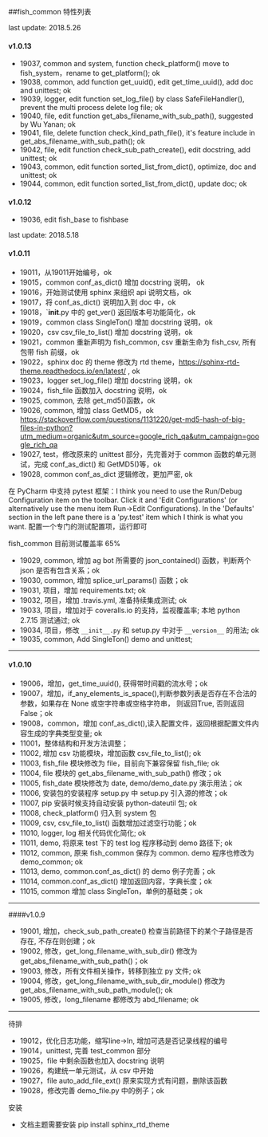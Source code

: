 ##fish_common 特性列表

last update: 2018.5.26

#### v1.0.13

* 19037, common and system, function check_platform() move to fish_system，rename to get_platform(); ok
* 19038, common, add function get_uuid(), edit get_time_uuid(), add doc and unittest; ok
* 19039, logger, edit function set_log_file() by class SafeFileHandler(), prevent the multi process delete log file; ok
* 19040, file, edit function get_abs_filename_with_sub_path(), suggested by Wu Yanan; ok
* 19041, file, delete function check_kind_path_file(), it's feature include in get_abs_filename_with_sub_path(); ok
* 19042, file, edit function check_sub_path_create(), edit docstring, add unittest; ok
* 19043, common, edit function sorted_list_from_dict(), optimize, doc and unittest; ok
* 19044, common, edit function sorted_list_from_dict(), update doc; ok

#### v1.0.12

* 19036, edit fish_base to fishbase

last update: 2018.5.18

#### v1.0.11

* 19011，从19011开始编号，ok
* 19015，common conf_as_dict() 增加 docstring 说明， ok
* 19016，开始测试使用 sphinx 来组织 api 说明文档，ok
* 19017，将 conf_as_dict() 说明加入到 doc 中，ok
* 19018，`__init__.py 中的 get_ver() 返回版本号功能简化，ok
* 19019，common class SingleTon() 增加 docstring 说明，ok
* 19020，csv csv_file_to_list() 增加 docstring 说明，ok
* 19021，common 重新声明为 fish_common, csv 重新生命为 fish_csv, 所有包带 fish 前缀，ok
* 19022，sphinx doc 的 theme 修改为 rtd theme，https://sphinx-rtd-theme.readthedocs.io/en/latest/ , ok
* 19023，logger set_log_file() 增加 docstring 说明，ok
* 19024，fish_file 函数加入 docstring 说明，ok
* 19025, common, 去除 get_md5()函数，ok
* 19026, common, 增加 class GetMD5，ok  
https://stackoverflow.com/questions/1131220/get-md5-hash-of-big-files-in-python?utm_medium=organic&utm_source=google_rich_qa&utm_campaign=google_rich_qa
* 19027, test，修改原来的 unittest 部分，先完善对于 common 函数的单元测试，完成 conf_as_dict() 和 GetMD5()等，ok
* 19028, common conf_as_dict 逻辑修改，更加严密, ok

在 PyCharm 中支持 pytest 框架：I think you need to use the Run/Debug Configuration item on the toolbar. 
Click it and 'Edit Configurations' (or alternatively use the menu item Run->Edit Configurations). 
In the 'Defaults' section in the left pane there is a 'py.test' item which I think is what you want.
配置一个专门的测试配置项，运行即可

fish_common 目前测试覆盖率 65%

* 19029, common, 增加 ag bot 所需要的 json_contained() 函数，判断两个 json 是否有包含关系；ok
* 19030, common, 增加 splice_url_params() 函数；ok
* 19031, 项目，增加 requirements.txt; ok
* 19032, 项目，增加 .travis.yml, 准备持续集成测试; ok
* 19033, 项目，增加对于 coveralls.io 的支持，监视覆盖率; 本地 python 2.7.15 测试通过; ok
* 19034, 项目，修改 `__init__.py` 和 setup.py 中对于 `__version__` 的用法; ok
* 19035, common, Add SingleTon() demo and unittest; 

---

#### v1.0.10

* 19006，增加，get_time_uuid(), 获得带时间戳的流水号；ok
* 19007，增加，if_any_elements_is_space(),判断参数列表是否存在不合法的参数，如果存在 None 或空字符串或空格字符串，
    则返回True, 否则返回False；ok
* 19008，common，增加 conf_as_dict(),读入配置文件，返回根据配置文件内容生成的字典类型变量; ok
* 11001，整体结构和开发方法调整；
* 11002, 增加 csv 功能模块，增加函数 csv_file_to_list(); ok
* 11003, fish_file 模块修改为 file，目前向下兼容保留 fish_file; ok
* 11004, file 模块的 get_abs_filename_with_sub_path() 修改；ok
* 11005, fish_date 模块修改为 date, demo/demo_date.py 演示用法；ok
* 11006, 安装包的安装程序 setup.py 中 setup.py 引入源的修改；ok
* 11007, pip 安装时候支持自动安装 python-dateutil 包; ok
* 11008, check_platform() 归入到 system 包
* 11009, csv, csv_file_to_list() 函数增加过滤空行功能；ok
* 11010, logger, log 相关代码优化简化; ok 
* 11011, demo, 将原来 test 下的 test log 程序移动到 demo 路径下; ok
* 11012, common, 原来 fish_common 保存为 common. demo 程序也修改为 demo_common; ok
* 11013, demo, common.conf_as_dict() 的 demo 例子完善；ok
* 11014, common.conf_as_dict() 增加返回内容，字典长度；ok
* 11015, common 增加 class SingleTon，单例的基础类；ok

---

####v1.0.9

* 19001, 增加，check_sub_path_create() 检查当前路径下的某个子路径是否存在, 不存在则创建；ok
* 19002, 修改，get_long_filename_with_sub_dir() 修改为 get_abs_filename_with_sub_path()；ok
* 19003, 修改，所有文件相关操作，转移到独立 py 文件; ok
* 19004, 修改，get_long_filename_with_sub_dir_module() 修改为 get_abs_filename_with_sub_path_module(); ok
* 19005, 修改，long_filename 都修改为 abd_filename; ok

---

待排

* 19012，优化日志功能，缩写line->ln, 增加可选是否记录线程的编号
* 19014，unittest, 完善 test_common 部分
* 19025，file 中剩余函数也加入 docstring 说明
* 19026，构建统一单元测试，从 csv 中开始
* 19027，file auto_add_file_ext() 原来实现方式有问题，删除该函数
* 19028，修改完善 demo_file.py 中的例子；ok

安装

* 文档主题需要安装 pip install sphinx_rtd_theme